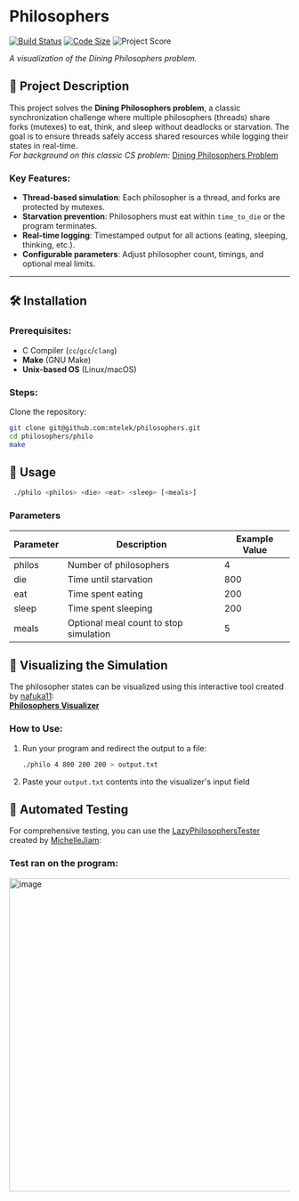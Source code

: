 # Philosophers

[![Build Status](https://github.com/mtelek/philosophers/actions/workflows/build.yml/badge.svg?cache_buster=1)](https://github.com/mtelek/philosophers/actions)
[![Code Size](https://img.shields.io/github/languages/code-size/mtelek/philosophers?style=flat-square)](https://github.com/mtelek/philosophers)
![Project Score](https://img.shields.io/badge/Philosophers-100%25-brightgreen)

*A visualization of the Dining Philosophers problem.*

## 📖 Project Description
This project solves the **Dining Philosophers problem**, a classic synchronization challenge where multiple philosophers (threads) share forks (mutexes) to eat, think, and sleep without deadlocks or starvation. The goal is to ensure threads safely access shared resources while logging their states in real-time.  
*For background on this classic CS problem:* [Dining Philosophers Problem](https://en.wikipedia.org/wiki/Dining_philosophers_problem)

### Key Features:
- **Thread-based simulation**: Each philosopher is a thread, and forks are protected by mutexes.
- **Starvation prevention**: Philosophers must eat within `time_to_die` or the program terminates.
- **Real-time logging**: Timestamped output for all actions (eating, sleeping, thinking, etc.).
- **Configurable parameters**: Adjust philosopher count, timings, and optional meal limits.

---

## 🛠 Installation
### Prerequisites:
- C Compiler (`cc`/`gcc`/`clang`)
- **Make** (GNU Make)
- **Unix-based OS** (Linux/macOS)

### Steps:
  Clone the repository:
   ```bash
   git clone git@github.com:mtelek/philosophers.git
   cd philosophers/philo
   make
   ```
## 🚀 Usage
  ```bash
   ./philo <philos> <die> <eat> <sleep> [<meals>]
  ```
### Parameters
| Parameter | Description | Example Value |
|-----------|-------------|---------------|
| philos | Number of philosophers | 4 |
| die | Time until starvation | 800 |
| eat | Time spent eating | 200 |
| sleep | Time spent sleeping | 200 |
| meals | Optional meal count to stop simulation | 5 |

## 🌈 Visualizing the Simulation

The philosopher states can be visualized using this interactive tool created by [nafuka11](https://github.com/nafuka11):  
[**Philosophers Visualizer**](https://nafuka11.github.io/philosophers-visualizer/)

### How to Use:
1. Run your program and redirect the output to a file:
   ```bash
   ./philo 4 800 200 200 > output.txt
   ```
2. Paste your `output.txt` contents into the visualizer's input field

## 🧪 Automated Testing
For comprehensive testing, you can use the [LazyPhilosophersTester](https://github.com/MichelleJiam/LazyPhilosophersTester) created by [MichelleJiam](https://github.com/MichelleJiam):

### Test ran on the program:
<img width="533" height="563" alt="image" src="https://github.com/user-attachments/assets/23422470-6337-47f5-9daa-2de84637b249" />
